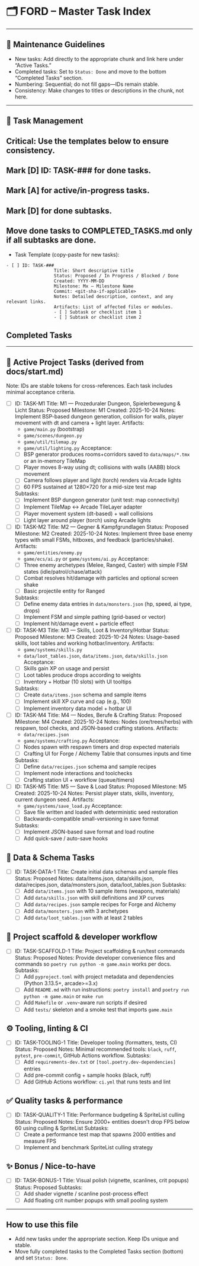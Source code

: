 # 🗂 FORD – Master Task Index

---

## 📜 Maintenance Guidelines

- New tasks: Add directly to the appropriate chunk and link here under “Active Tasks.”
- Completed tasks: Set to `Status: Done` and move to the bottom “Completed Tasks” section. 
- Numbering: Sequential; do not fill gaps—IDs remain stable.
- Consistency: Make changes to titles or descriptions in the chunk, not here.

---


## 🔧 Task Management

## Critical: Use the templates below to ensure consistency.

## Mark [D] ID: TASK-### for done tasks.

## Mark [A] for active/in-progress tasks.

## Mark [D] for done subtasks.

## Move done tasks to COMPLETED_TASKS.md only if all subtasks are done.

- Task Template (copy-paste for new tasks):


```
- [ ] ID: TASK-###
                  Title: Short descriptive title
                  Status: Proposed / In Progress / Blocked / Done
                  Created: YYYY-MM-DD
                  Milestone: Mx – Milestone Name
                  Commit: <git-sha-if-applicable>
                  Notes: Detailed description, context, and any relevant links.
                  Artifacts: List of affected files or modules.
                  - [ ] Subtask or checklist item 1
                  - [ ] Subtask or checklist item 2

```
## Completed Tasks


---

## 🏁 Active Project Tasks (derived from docs/start.md)

Note: IDs are stable tokens for cross-references. Each task includes minimal acceptance criteria.

- [ ] ID: TASK-M1
    Title: M1 — Prozeduraler Dungeon, Spielerbewegung & Licht
    Status: Proposed
    Milestone: M1
    Created: 2025-10-24
    Notes: Implement BSP-based dungeon generation, collision for walls, player movement with dt and camera + light layer.
    Artifacts:
    - `game/main.py` (bootstrap)
    - `game/scenes/dungeon.py`
    - `game/util/tilemap.py`
    - `game/util/lighting.py`
    Acceptance:
    - [ ] BSP generator produces rooms+corridors saved to `data/maps/*.tmx` or an in-memory TileMap
    - [ ] Player moves 8-way using dt; collisions with walls (AABB) block movement
    - [ ] Camera follows player and light (torch) renders via Arcade lights
    - [ ] 60 FPS sustained at 1280×720 for a mid-size test map

    Subtasks:
    - [ ] Implement BSP dungeon generator (unit test: map connectivity)
    - [ ] Implement TileMap <-> Arcade TileLayer adapter
    - [ ] Player movement system (dt-based) + wall collisions
    - [ ] Light layer around player (torch) using Arcade lights

- [ ] ID: TASK-M2
    Title: M2 — Gegner & Kampfgrundlagen
    Status: Proposed
    Milestone: M2
    Created: 2025-10-24
    Notes: Implement three base enemy types with small FSMs, hitboxes, and feedback (particles/shake).
    Artifacts:
    - `game/entities/enemy.py`
    - `game/ecs/ai.py` or `game/systems/ai.py`
    Acceptance:
    - [ ] Three enemy archetypes (Melee, Ranged, Caster) with simple FSM states (idle/patrol/chase/attack)
    - [ ] Combat resolves hit/damage with particles and optional screen shake
    - [ ] Basic projectile entity for Ranged

    Subtasks:
    - [ ] Define enemy data entries in `data/monsters.json` (hp, speed, ai type, drops)
    - [ ] Implement FSM and simple pathing (grid-based or vector)
    - [ ] Implement hit/damage event + particle effect

- [ ] ID: TASK-M3
    Title: M3 — Skills, Loot & Inventory/Hotbar
    Status: Proposed
    Milestone: M3
    Created: 2025-10-24
    Notes: Usage-based skills, loot tables and working hotbar/inventory.
    Artifacts:
    - `game/systems/skills.py`
    - `data/loot_tables.json`, `data/items.json`, `data/skills.json`
    Acceptance:
    - [ ] Skills gain XP on usage and persist
    - [ ] Loot tables produce drops according to weights
    - [ ] Inventory + Hotbar (10 slots) with UI tooltips

    Subtasks:
    - [ ] Create `data/items.json` schema and sample items
    - [ ] Implement skill XP curve and cap (e.g., 100)
    - [ ] Implement inventory data model + hotbar UI

- [ ] ID: TASK-M4
    Title: M4 — Nodes, Berufe & Crafting
    Status: Proposed
    Milestone: M4
    Created: 2025-10-24
    Notes: Nodes (ore/trees/herbs) with respawn, tool checks, and JSON-based crafting stations.
    Artifacts:
    - `data/recipes.json`
    - `game/systems/crafting.py`
    Acceptance:
    - [ ] Nodes spawn with respawn timers and drop expected materials
    - [ ] Crafting UI for Forge / Alchemy Table that consumes inputs and time

    Subtasks:
    - [ ] Define `data/recipes.json` schema and sample recipes
    - [ ] Implement node interactions and toolchecks
    - [ ] Crafting station UI + workflow (queue/timers)

- [ ] ID: TASK-M5
    Title: M5 — Save & Load
    Status: Proposed
    Milestone: M5
    Created: 2025-10-24
    Notes: Persist player stats, skills, inventory, current dungeon seed.
    Artifacts:
    - `game/systems/save_load.py`
    Acceptance:
    - [ ] Save file written and loaded with deterministic seed restoration
    - [ ] Backwards-compatible small-versioning in save format

    Subtasks:
    - [ ] Implement JSON-based save format and load routine
    - [ ] Add quick-save / auto-save hooks

## 🔢 Data & Schema Tasks

- [ ] ID: TASK-DATA-1
    Title: Create initial data schemas and sample files
    Status: Proposed
    Notes: data/items.json, data/skills.json, data/recipes.json, data/monsters.json, data/loot_tables.json
    Subtasks:
    - [ ] Add `data/items.json` with 10 sample items (weapons, materials)
    - [ ] Add `data/skills.json` with skill definitions and XP curves
    - [ ] Add `data/recipes.json` sample recipes for Forge and Alchemy
    - [ ] Add `data/monsters.json` with 3 archetypes
    - [ ] Add `data/loot_tables.json` with at least 2 tables

## 🧱 Project scaffold & developer workflow

- [ ] ID: TASK-SCAFFOLD-1
    Title: Project scaffolding & run/test commands
    Status: Proposed
    Notes: Provide developer convenience files and commands so `poetry run python -m game.main` works per docs.
    Subtasks:
    - [ ] Add `pyproject.toml` with project metadata and dependencies (Python 3.13.5+, arcade>=3.x)
    - [ ] Add `README.md` with run instructions: `poetry install` and `poetry run python -m game.main` or `make run`
    - [ ] Add `Makefile` or `.venv`-aware run scripts if desired
    - [ ] Add `tests/` skeleton and a smoke test that imports `game.main`

## ⚙️ Tooling, linting & CI

- [ ] ID: TASK-TOOLING-1
    Title: Developer tooling (formatters, tests, CI)
    Status: Proposed
    Notes: Minimal recommended tools: `black`, `ruff`, `pytest`, `pre-commit`, GitHub Actions workflow.
    Subtasks:
    - [ ] Add `requirements-dev.txt` or `[tool.poetry.dev-dependencies]` entries
    - [ ] Add pre-commit config + sample hooks (black, ruff)
    - [ ] Add GitHub Actions workflow: `ci.yml` that runs tests and lint

## ✅ Quality tasks & performance

- [ ] ID: TASK-QUALITY-1
    Title: Performance budgeting & SpriteList culling
    Status: Proposed
    Notes: Ensure 2000+ entities doesn't drop FPS below 60 using culling & SpriteList
    Subtasks:
    - [ ] Create a performance test map that spawns 2000 entities and measure FPS
    - [ ] Implement and benchmark SpriteList culling strategy

## ✨ Bonus / Nice-to-have

- [ ] ID: TASK-BONUS-1
    Title: Visual polish (vignette, scanlines, crit popups)
    Status: Proposed
    Subtasks:
    - [ ] Add shader vignette / scanline post-process effect
    - [ ] Add floating crit number popups with small pooling system

---

## How to use this file
- Add new tasks under the appropriate section. Keep IDs unique and stable.
- Move fully completed tasks to the Completed Tasks section (bottom) and set `Status: Done`.

```